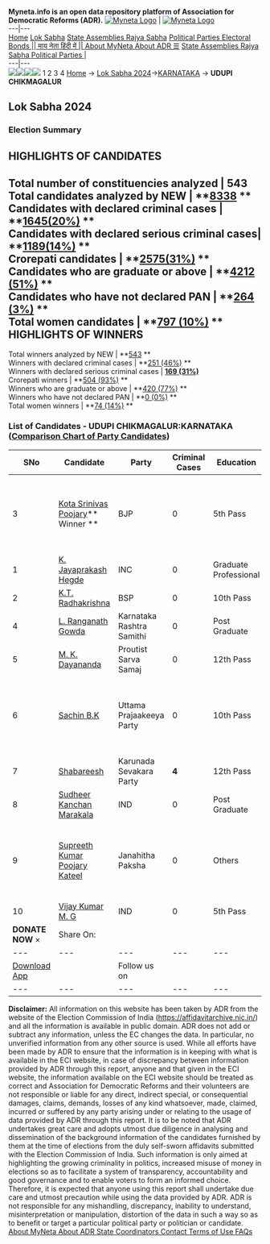 **Myneta.info is an open data repository platform of Association for Democratic Reforms (ADR).**
[![Myneta Logo](https://www.myneta.info/lib/img/myneta-logo.png)](https://www.myneta.info/) | [![Myneta Logo](https://www.myneta.info/lib/img/adr-logo.png)](https://adrindia.org)  
---|---  
[Home](https://www.myneta.info/) [Lok Sabha](https://www.myneta.info/#ls "Lok Sabha") [ State Assemblies ](https://www.myneta.info/#sa "State Assemblies") [Rajya Sabha](https://www.myneta.info/#rs "Rajya Sabha") [Political Parties ](https://www.myneta.info/party "Political Parties") [ Electoral Bonds ](https://www.myneta.info/electoral_bonds "Electoral Bonds") [ || माय नेता हिंदी में || ](https://translate.google.co.in/translate?prev=hp&hl=en&js=y&u=www.myneta.info&sl=en&tl=hi&history_state0=) [ About MyNeta ](https://adrindia.org/content/about-myneta) [ About ADR ](https://adrindia.org/about-adr/who-we-are) [☰](javascript:void\(0\))
[ State Assemblies ](https://www.myneta.info/#sa "State Assemblies") [ Rajya Sabha ](https://www.myneta.info/#rs "Rajya Sabha") [ Political Parties ](https://www.myneta.info/party "Political Parties")
|   
---|---  
![](https://www.myneta.info/lib/img/banner/banner-1.png)![](https://www.myneta.info/lib/img/banner/banner-2.png)![](https://www.myneta.info/lib/img/banner/banner-3.png)![](https://www.myneta.info/lib/img/banner/banner-4.png)
1  2  3  4 
[Home](https://www.myneta.info/) → [Lok Sabha 2024](https://www.myneta.info/LokSabha2024/)→[KARNATAKA](https://www.myneta.info/LokSabha2024/index.php?action=show_constituencies&state_id=16) → **UDUPI CHIKMAGALUR**
### 
## Lok Sabha 2024
###  Election Summary 
HIGHLIGHTS OF CANDIDATES  
---  
Total number of constituencies analyzed |  543   
Total candidates analyzed by NEW | **[8338](https://www.myneta.info/LokSabha2024/index.php?action=summary&subAction=candidates_analyzed&sort=candidate#summary) **  
Candidates with declared criminal cases | **[1645(20%)](https://www.myneta.info/LokSabha2024/index.php?action=summary&subAction=crime&sort=candidate#summary) **  
Candidates with declared serious criminal cases| **[1189(14%)](https://www.myneta.info/LokSabha2024/index.php?action=summary&subAction=serious_crime&sort=candidate#summary) **  
Crorepati candidates | **[2575(31%)](https://www.myneta.info/LokSabha2024/index.php?action=summary&subAction=crorepati&sort=candidate#summary) **  
Candidates who are graduate or above | **[4212 (51%)](https://www.myneta.info/LokSabha2024/index.php?action=summary&subAction=education&sort=candidate#summary) **  
Candidates who have not declared PAN | **[264 (3%)](https://www.myneta.info/LokSabha2024/index.php?action=summary&subAction=without_pan&sort=candidate#summary) **  
Total women candidates | **[797 (10%)](https://www.myneta.info/LokSabha2024/index.php?action=summary&subAction=women_candidate&sort=candidate#summary) **  
HIGHLIGHTS OF WINNERS  
---  
Total winners analyzed by NEW | **[543](https://www.myneta.info/LokSabha2024/index.php?action=summary&subAction=winner_analyzed&sort=candidate#summary) **  
Winners with declared criminal cases | **[251 (46%)](https://www.myneta.info/LokSabha2024/index.php?action=summary&subAction=winner_crime&sort=candidate#summary) **  
Winners with declared serious criminal cases | **[169 (31%)](https://www.myneta.info/LokSabha2024/index.php?action=summary&subAction=winner_serious_crime&sort=candidate#summary)**  
Crorepati winners | **[504 (93%)](https://www.myneta.info/LokSabha2024/index.php?action=summary&subAction=winner_crorepati&sort=candidate#summary) **  
Winners who are graduate or above | **[420 (77%)](https://www.myneta.info/LokSabha2024/index.php?action=summary&subAction=winner_education&sort=candidate#summary) **  
Winners who have not declared PAN | **[0 (0%)](https://www.myneta.info/LokSabha2024/index.php?action=summary&subAction=winner_without_pan&sort=candidate#summary) **  
Total women winners | **[74 (14%)](https://www.myneta.info/LokSabha2024/index.php?action=summary&subAction=winner_women&sort=candidate#summary) **  
### List of Candidates - UDUPI CHIKMAGALUR:KARNATAKA ([Comparison Chart of Party Candidates](https://www.myneta.info/LokSabha2024/comparisonchart.php?constituency_id=175))
SNo | Candidate| Party| Criminal Cases| Education| Age| Total Assets| Liabilities  
---|---|---|---|---|---|---|---  
3  | [Kota Srinivas Poojary](https://www.myneta.info/LokSabha2024/candidate.php?candidate_id=2323)** Winner ** | BJP | 0 | 5th Pass| 64 | ![](https://myneta.info/image_v2.php?myneta_folder=LokSabha2024&candidate_id=2323&col=ta) | ![](https://myneta.info/image_v2.php?myneta_folder=LokSabha2024&candidate_id=2323&col=lia)  
1  | [K. Jayaprakash Hegde](https://www.myneta.info/LokSabha2024/candidate.php?candidate_id=2324) | INC | 0 | Graduate Professional| 71 | Rs 15,34,42,637 ~ 15 Crore+ | Rs 15,00,000 ~ 15 Lacs+  
2  | [K.T. Radhakrishna](https://www.myneta.info/LokSabha2024/candidate.php?candidate_id=1910) | BSP | 0 | 10th Pass| 65 | Rs 1,82,69,128 ~ 1 Crore+ | Rs 3,00,000 ~ 3 Lacs+  
4  | [L. Ranganath Gowda](https://www.myneta.info/LokSabha2024/candidate.php?candidate_id=1906) | Karnataka Rashtra Samithi | 0 | Post Graduate| 39 | Rs 2,21,33,173 ~ 2 Crore+ | Rs 19,64,000 ~ 19 Lacs+  
5  | [M. K. Dayananda](https://www.myneta.info/LokSabha2024/candidate.php?candidate_id=2671) | Proutist Sarva Samaj | 0 | 12th Pass| 75 | Rs 13,33,95,000 ~ 13 Crore+ | Rs 4,00,000 ~ 4 Lacs+  
6  | [Sachin B.K](https://www.myneta.info/LokSabha2024/candidate.php?candidate_id=3069) | Uttama Prajaakeeya Party | 0 | 10th Pass| 34 | ![](https://myneta.info/image_v2.php?myneta_folder=LokSabha2024&candidate_id=3069&col=ta) | ![](https://myneta.info/image_v2.php?myneta_folder=LokSabha2024&candidate_id=3069&col=lia)  
7  | [Shabareesh](https://www.myneta.info/LokSabha2024/candidate.php?candidate_id=1907) | Karunada Sevakara Party | **4** | 12th Pass| 33 | Rs 1,48,19,284 ~ 1 Crore+ | Rs 0 ~   
8  | [Sudheer Kanchan Marakala](https://www.myneta.info/LokSabha2024/candidate.php?candidate_id=1909) | IND | 0 | Post Graduate| 68 | Rs 48,93,000 ~ 48 Lacs+ | Rs 0 ~   
9  | [Supreeth Kumar Poojary Kateel](https://www.myneta.info/LokSabha2024/candidate.php?candidate_id=1908) | Janahitha Paksha | 0 | Others| 46 | ![](https://myneta.info/image_v2.php?myneta_folder=LokSabha2024&candidate_id=1908&col=ta) | ![](https://myneta.info/image_v2.php?myneta_folder=LokSabha2024&candidate_id=1908&col=lia)  
10  | [Vijay Kumar M. G](https://www.myneta.info/LokSabha2024/candidate.php?candidate_id=2070) | IND | 0 | 5th Pass| 45 | Rs 55,53,000 ~ 55 Lacs+ | Rs 10,00,000 ~ 10 Lacs+  
|  **DONATE NOW** × |  Share On:  | [](https://api.whatsapp.com/send?text=https%3A%2F%2Fmyneta.info%2Fpunjab2022%2Findex.php%3Faction%3Dshow_constituencies%26state_id%3D19) | [](https://www.facebook.com/sharer/sharer.php?u=https%3A%2F%2Fmyneta.info%2Fpunjab2022%2Findex.php%3Faction%3Dshow_constituencies%26state_id%3D19) | [](https://twitter.com/share?url=https%3A%2F%2Fmyneta.info%2Fpunjab2022%2Findex.php%3Faction%3Dshow_constituencies%26state_id%3D19)  
---|---|---|---|---  
| [ Download App ](https://play.google.com/store/apps/details?id=com.webrosoft.myneta1&pcampaignid=pcampaignidMKT-Other-global-all-co-prtnr-py-PartBadge-Mar2515-1) | [](https://play.google.com/store/apps/details?id=com.webrosoft.myneta1&pcampaignid=pcampaignidMKT-Other-global-all-co-prtnr-py-PartBadge-Mar2515-1) |  Follow us on  | [](https://www.facebook.com/adrindia.org/) | [](https://twitter.com/adrspeaks) | [](https://groups.google.com/g/national-election-watch?hl=en&pli=1) | [](https://www.instagram.com/adrspeaks/) | [](https://www.youtube.com/user/adrspeaks) | [](https://sharechat.com/profile/adrspeaks)  
---|---|---|---|---|---|---|---|---  
**Disclaimer:** All information on this website has been taken by ADR from the website of the Election Commission of India (https://affidavitarchive.nic.in/) and all the information is available in public domain. ADR does not add or subtract any information, unless the EC changes the data. In particular, no unverified information from any other source is used. While all efforts have been made by ADR to ensure that the information is in keeping with what is available in the ECI website, in case of discrepancy between information provided by ADR through this report, anyone and that given in the ECI website, the information available on the ECI website should be treated as correct and Association for Democratic Reforms and their volunteers are not responsible or liable for any direct, indirect special, or consequential damages, claims, demands, losses of any kind whatsoever, made, claimed, incurred or suffered by any party arising under or relating to the usage of data provided by ADR through this report. It is to be noted that ADR undertakes great care and adopts utmost due diligence in analysing and dissemination of the background information of the candidates furnished by them at the time of elections from the duly self-sworn affidavits submitted with the Election Commission of India. Such information is only aimed at highlighting the growing criminality in politics, increased misuse of money in elections so as to facilitate a system of transparency, accountability and good governance and to enable voters to form an informed choice. Therefore, it is expected that anyone using this report shall undertake due care and utmost precaution while using the data provided by ADR. ADR is not responsible for any mishandling, discrepancy, inability to understand, misinterpretation or manipulation, distortion of the data in such a way so as to benefit or target a particular political party or politician or candidate. 
[ About MyNeta ](https://adrindia.org/content/about-myneta) [ About ADR ](https://adrindia.org/about-adr/who-we-are) [ State Coordinators ](https://adrindia.org/about-adr/state-coordinators) [ Contact ](https://adrindia.org/contact-us) [ Terms of Use ](https://adrindia.org/content/adr-terms-use) [ FAQs ](https://adrindia.org/content/faqs)
